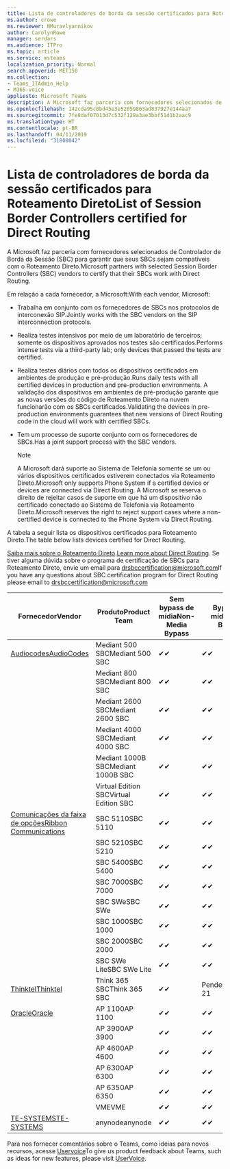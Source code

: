 ```yaml
---
title: Lista de controladores de borda da sessão certificados para Roteamento Direto
ms.author: crowe
ms.reviewer: NMuravlyannikov
author: CarolynRowe
manager: serdars
ms.audience: ITPro
ms.topic: article
ms.service: msteams
localization_priority: Normal
search.appverid: MET150
ms.collection:
- Teams_ITAdmin_Help
- M365-voice
appliesto: Microsoft Teams
description: A Microsoft faz parceria com fornecedores selecionados de SBC (controlador de borda da sessão) para garantir que seus SBCs sejam compatíveis com o Roteamento Direto.
ms.openlocfilehash: 142cda95c8bd45e3e52059863ad837927e144aa7
ms.sourcegitcommit: 7fe8daf07013d7c532f128a3ae3bbf51d1b2aac9
ms.translationtype: HT
ms.contentlocale: pt-BR
ms.lasthandoff: 04/11/2019
ms.locfileid: "31808042"
---
```

# <a name="list-of-session-border-controllers-certified-for-direct-routing"></a><span data-ttu-id="e7940-103">Lista de controladores de borda da sessão certificados para Roteamento Direto</span><span class="sxs-lookup"><span data-stu-id="e7940-103">List of Session Border Controllers certified for Direct Routing</span></span>

<span data-ttu-id="e7940-104">A Microsoft faz parceria com fornecedores selecionados de Controlador de Borda da Sessão (SBC) para garantir que seus SBCs sejam compatíveis com o Roteamento Direto.</span><span class="sxs-lookup"><span data-stu-id="e7940-104">Microsoft partners with selected Session Border Controllers (SBC) vendors to certify that their SBCs work with Direct Routing.</span></span> 

<span data-ttu-id="e7940-105">Em relação a cada fornecedor, a Microsoft:</span><span class="sxs-lookup"><span data-stu-id="e7940-105">With each vendor, Microsoft:</span></span> 

- <span data-ttu-id="e7940-106">Trabalha em conjunto com os fornecedores de SBCs nos protocolos de interconexão SIP.</span><span class="sxs-lookup"><span data-stu-id="e7940-106">Jointly works with the SBC vendors on the SIP interconnection protocols.</span></span>
- <span data-ttu-id="e7940-107">Realiza testes intensivos por meio de um laboratório de terceiros; somente os dispositivos aprovados nos testes são certificados.</span><span class="sxs-lookup"><span data-stu-id="e7940-107">Performs intense tests via a third-party lab; only devices that passed the tests are certified.</span></span> 
- <span data-ttu-id="e7940-108">Realiza testes diários com todos os dispositivos certificados em ambientes de produção e pré-produção.</span><span class="sxs-lookup"><span data-stu-id="e7940-108">Runs daily tests with all certified devices in production and pre-production environments.</span></span> <span data-ttu-id="e7940-109">A validação dos dispositivos em ambientes de pré-produção garante que as novas versões do código de Roteamento Direto na nuvem funcionarão com os SBCs certificados.</span><span class="sxs-lookup"><span data-stu-id="e7940-109">Validating the devices in pre-production environments guarantees that new versions of Direct Routing code in the cloud will work with certified SBCs.</span></span> 
- <span data-ttu-id="e7940-110">Tem um processo de suporte conjunto com os fornecedores de SBCs.</span><span class="sxs-lookup"><span data-stu-id="e7940-110">Has a joint support process with the SBC vendors.</span></span>


  > [!NOTE]
  > <span data-ttu-id="e7940-111">A Microsoft dará suporte ao Sistema de Telefonia somente se um ou vários dispositivos certificados estiverem conectados via Roteamento Direto.</span><span class="sxs-lookup"><span data-stu-id="e7940-111">Microsoft only supports Phone System if a certified device or devices are connected via Direct Routing.</span></span> <span data-ttu-id="e7940-112">A Microsoft se reserva o direito de rejeitar casos de suporte em que há um dispositivo não certificado conectado ao Sistema de Telefonia via Roteamento Direto.</span><span class="sxs-lookup"><span data-stu-id="e7940-112">Microsoft reserves the right to reject support cases where a non-certified device is connected to the Phone System via Direct Routing.</span></span> 

<span data-ttu-id="e7940-113">A tabela a seguir lista os dispositivos certificados para Roteamento Direto.</span><span class="sxs-lookup"><span data-stu-id="e7940-113">The table below lists devices certified for Direct Routing.</span></span> 

<span data-ttu-id="e7940-114">[Saiba mais sobre o Roteamento Direto](https://aka.ms/dr).</span><span class="sxs-lookup"><span data-stu-id="e7940-114">[Learn more about Direct Routing](https://aka.ms/dr).</span></span> <span data-ttu-id="e7940-115">Se tiver alguma dúvida sobre o programa de certificação de SBCs para Roteamento Direto, envie um email para drsbccertification@microsoft.com</span><span class="sxs-lookup"><span data-stu-id="e7940-115">If you have any questions about SBC certification program for Direct Routing please email to drsbccertification@microsoft.com</span></span>


|                                                       <span data-ttu-id="e7940-116">Fornecedor</span><span class="sxs-lookup"><span data-stu-id="e7940-116">Vendor</span></span>                                                        |       <span data-ttu-id="e7940-117">Produto</span><span class="sxs-lookup"><span data-stu-id="e7940-117">Product Team</span></span>       | <span data-ttu-id="e7940-118">Sem bypass de mídia</span><span class="sxs-lookup"><span data-stu-id="e7940-118">Non-Media Bypass</span></span> | <span data-ttu-id="e7940-119">Bypass de mídia</span><span class="sxs-lookup"><span data-stu-id="e7940-119">Media Bypass</span></span> | <span data-ttu-id="e7940-120">Versão do software</span><span class="sxs-lookup"><span data-stu-id="e7940-120">Software Version</span></span> |
|---------------------------------------------------------------------------------------------------------------------|---------------------|------------------|--------------|------------------|
| [<span data-ttu-id="e7940-121">Audiocodes</span><span class="sxs-lookup"><span data-stu-id="e7940-121">AudioCodes</span></span>](https://www.audiocodes.com/solutions-products/products/products-for-microsoft-365/direct-routing-for-microsoft-teams) |   <span data-ttu-id="e7940-122">Mediant 500 SBC</span><span class="sxs-lookup"><span data-stu-id="e7940-122">Mediant 500 SBC</span></span>   |     <span data-ttu-id="e7940-123">&#10004;</span><span class="sxs-lookup"><span data-stu-id="e7940-123">&#10004;</span></span>     |   <span data-ttu-id="e7940-124">&#10004;</span><span class="sxs-lookup"><span data-stu-id="e7940-124">&#10004;</span></span>    |  <span data-ttu-id="e7940-125">7.20A.250.003</span><span class="sxs-lookup"><span data-stu-id="e7940-125">7.20A.250.003</span></span>   |
|                                                                                                                     |   <span data-ttu-id="e7940-126">Mediant 800 SBC</span><span class="sxs-lookup"><span data-stu-id="e7940-126">Mediant 800 SBC</span></span>   |     <span data-ttu-id="e7940-127">&#10004;</span><span class="sxs-lookup"><span data-stu-id="e7940-127">&#10004;</span></span>     |   <span data-ttu-id="e7940-128">&#10004;</span><span class="sxs-lookup"><span data-stu-id="e7940-128">&#10004;</span></span>     |  <span data-ttu-id="e7940-129">7.20A.250.003</span><span class="sxs-lookup"><span data-stu-id="e7940-129">7.20A.250.003</span></span>   |
|                                                                                                                     |  <span data-ttu-id="e7940-130">Mediant 2600 SBC</span><span class="sxs-lookup"><span data-stu-id="e7940-130">Mediant 2600 SBC</span></span>   |     <span data-ttu-id="e7940-131">&#10004;</span><span class="sxs-lookup"><span data-stu-id="e7940-131">&#10004;</span></span>     |   <span data-ttu-id="e7940-132">&#10004;</span><span class="sxs-lookup"><span data-stu-id="e7940-132">&#10004;</span></span>    |  <span data-ttu-id="e7940-133">7.20A.250.003</span><span class="sxs-lookup"><span data-stu-id="e7940-133">7.20A.250.003</span></span>   |
|                                                                                                                     |  <span data-ttu-id="e7940-134">Mediant 4000 SBC</span><span class="sxs-lookup"><span data-stu-id="e7940-134">Mediant 4000 SBC</span></span>   |     <span data-ttu-id="e7940-135">&#10004;</span><span class="sxs-lookup"><span data-stu-id="e7940-135">&#10004;</span></span>     |   <span data-ttu-id="e7940-136">&#10004;</span><span class="sxs-lookup"><span data-stu-id="e7940-136">&#10004;</span></span>     |  <span data-ttu-id="e7940-137">7.20A.250.003</span><span class="sxs-lookup"><span data-stu-id="e7940-137">7.20A.250.003</span></span>   |
|                                                                                                                     | <span data-ttu-id="e7940-138">Mediant 1000B SBC</span><span class="sxs-lookup"><span data-stu-id="e7940-138">Mediant 1000B  SBC</span></span>  |     <span data-ttu-id="e7940-139">&#10004;</span><span class="sxs-lookup"><span data-stu-id="e7940-139">&#10004;</span></span>     |   <span data-ttu-id="e7940-140">&#10004;</span><span class="sxs-lookup"><span data-stu-id="e7940-140">&#10004;</span></span>     |  <span data-ttu-id="e7940-141">7.20A.250.003</span><span class="sxs-lookup"><span data-stu-id="e7940-141">7.20A.250.003</span></span>   |
|                                                                                                                     | <span data-ttu-id="e7940-142">Virtual Edition SBC</span><span class="sxs-lookup"><span data-stu-id="e7940-142">Virtual Edition SBC</span></span> |     <span data-ttu-id="e7940-143">&#10004;</span><span class="sxs-lookup"><span data-stu-id="e7940-143">&#10004;</span></span>     |   <span data-ttu-id="e7940-144">&#10004;</span><span class="sxs-lookup"><span data-stu-id="e7940-144">&#10004;</span></span>     |  <span data-ttu-id="e7940-145">7.20A.250.003</span><span class="sxs-lookup"><span data-stu-id="e7940-145">7.20A.250.003</span></span>  |
|  [<span data-ttu-id="e7940-146">Comunicações da faixa de opções</span><span class="sxs-lookup"><span data-stu-id="e7940-146">Ribbon Communications</span></span>](https://ribboncommunications.com/solutions/enterprise-solutions/microsoft-skype-business)  |      <span data-ttu-id="e7940-147">SBC 5110</span><span class="sxs-lookup"><span data-stu-id="e7940-147">SBC 5110</span></span>       |     <span data-ttu-id="e7940-148">&#10004;</span><span class="sxs-lookup"><span data-stu-id="e7940-148">&#10004;</span></span>     |   <span data-ttu-id="e7940-149">&#10004;</span><span class="sxs-lookup"><span data-stu-id="e7940-149">&#10004;</span></span>    |       <span data-ttu-id="e7940-150">V6.2</span><span class="sxs-lookup"><span data-stu-id="e7940-150">V6.2</span></span>       |
|                                                                                                                     |      <span data-ttu-id="e7940-151">SBC 5210</span><span class="sxs-lookup"><span data-stu-id="e7940-151">SBC 5210</span></span>       |     <span data-ttu-id="e7940-152">&#10004;</span><span class="sxs-lookup"><span data-stu-id="e7940-152">&#10004;</span></span>     |  <span data-ttu-id="e7940-153">&#10004;</span><span class="sxs-lookup"><span data-stu-id="e7940-153">&#10004;</span></span>    |       <span data-ttu-id="e7940-154">V6.2</span><span class="sxs-lookup"><span data-stu-id="e7940-154">V6.2</span></span>       |
|                                                                                                                     |      <span data-ttu-id="e7940-155">SBC 5400</span><span class="sxs-lookup"><span data-stu-id="e7940-155">SBC 5400</span></span>       |     <span data-ttu-id="e7940-156">&#10004;</span><span class="sxs-lookup"><span data-stu-id="e7940-156">&#10004;</span></span>     |   <span data-ttu-id="e7940-157">&#10004;</span><span class="sxs-lookup"><span data-stu-id="e7940-157">&#10004;</span></span>   |       <span data-ttu-id="e7940-158">V6.2</span><span class="sxs-lookup"><span data-stu-id="e7940-158">V6.2</span></span>       |
|                                                                                                                     |      <span data-ttu-id="e7940-159">SBC 7000</span><span class="sxs-lookup"><span data-stu-id="e7940-159">SBC 7000</span></span>       |     <span data-ttu-id="e7940-160">&#10004;</span><span class="sxs-lookup"><span data-stu-id="e7940-160">&#10004;</span></span>     |   <span data-ttu-id="e7940-161">&#10004;</span><span class="sxs-lookup"><span data-stu-id="e7940-161">&#10004;</span></span>    |       <span data-ttu-id="e7940-162">V6.2</span><span class="sxs-lookup"><span data-stu-id="e7940-162">V6.2</span></span>       |
|                                                                                                                     |       <span data-ttu-id="e7940-163">SBC SWe</span><span class="sxs-lookup"><span data-stu-id="e7940-163">SBC SWe</span></span>       |     <span data-ttu-id="e7940-164">&#10004;</span><span class="sxs-lookup"><span data-stu-id="e7940-164">&#10004;</span></span>     |   <span data-ttu-id="e7940-165">&#10004;</span><span class="sxs-lookup"><span data-stu-id="e7940-165">&#10004;</span></span>   |       <span data-ttu-id="e7940-166">V6.2</span><span class="sxs-lookup"><span data-stu-id="e7940-166">V6.2</span></span>       |
|                                                                                                                     |      <span data-ttu-id="e7940-167">SBC 1000</span><span class="sxs-lookup"><span data-stu-id="e7940-167">SBC 1000</span></span>       |     <span data-ttu-id="e7940-168">&#10004;</span><span class="sxs-lookup"><span data-stu-id="e7940-168">&#10004;</span></span>     |   <span data-ttu-id="e7940-169">&#10004;</span><span class="sxs-lookup"><span data-stu-id="e7940-169">&#10004;</span></span>    |      <span data-ttu-id="e7940-170">v8.0.1</span><span class="sxs-lookup"><span data-stu-id="e7940-170">v8.0.1</span></span>     |
|                                                                                                                     |      <span data-ttu-id="e7940-171">SBC 2000</span><span class="sxs-lookup"><span data-stu-id="e7940-171">SBC 2000</span></span>       |     <span data-ttu-id="e7940-172">&#10004;</span><span class="sxs-lookup"><span data-stu-id="e7940-172">&#10004;</span></span>     |   <span data-ttu-id="e7940-173">&#10004;</span><span class="sxs-lookup"><span data-stu-id="e7940-173">&#10004;</span></span>   |     <span data-ttu-id="e7940-174">v8.0.1</span><span class="sxs-lookup"><span data-stu-id="e7940-174">v8.0.1</span></span>     |
|                                                                                                                     |    <span data-ttu-id="e7940-175">SBC SWe Lite</span><span class="sxs-lookup"><span data-stu-id="e7940-175">SBC SWe Lite</span></span>     |     <span data-ttu-id="e7940-176">&#10004;</span><span class="sxs-lookup"><span data-stu-id="e7940-176">&#10004;</span></span>     |  <span data-ttu-id="e7940-177">&#10004;</span><span class="sxs-lookup"><span data-stu-id="e7940-177">&#10004;</span></span>    |      <span data-ttu-id="e7940-178">v8.0.1</span><span class="sxs-lookup"><span data-stu-id="e7940-178">v8.0.1</span></span>    |
|                     [<span data-ttu-id="e7940-179">Thinktel</span><span class="sxs-lookup"><span data-stu-id="e7940-179">Thinktel</span></span>](https://www.thinktel.ca/services/think-365/think-365-overview/)                      |    <span data-ttu-id="e7940-180">Think 365 SBC</span><span class="sxs-lookup"><span data-stu-id="e7940-180">Think 365 SBC</span></span>    |     <span data-ttu-id="e7940-181">&#10004;</span><span class="sxs-lookup"><span data-stu-id="e7940-181">&#10004;</span></span>     |   <span data-ttu-id="e7940-182">Pendente</span><span class="sxs-lookup"><span data-stu-id="e7940-182">Pending 21</span></span>    |       <span data-ttu-id="e7940-183">V1.4</span><span class="sxs-lookup"><span data-stu-id="e7940-183">V1.4</span></span>       |
|                     [<span data-ttu-id="e7940-184">Oracle</span><span class="sxs-lookup"><span data-stu-id="e7940-184">Oracle</span></span>](https://www.oracle.com/industries/communications/enterprise-session-border-controller/microsoft.html)                      |    <span data-ttu-id="e7940-185">AP 1100</span><span class="sxs-lookup"><span data-stu-id="e7940-185">AP 1100</span></span>      |    <span data-ttu-id="e7940-186">&#10004;</span><span class="sxs-lookup"><span data-stu-id="e7940-186">&#10004;</span></span>     |    <span data-ttu-id="e7940-187">&#10004;</span><span class="sxs-lookup"><span data-stu-id="e7940-187">&#10004;</span></span>    |   <span data-ttu-id="e7940-188">8.3.0.0.1</span><span class="sxs-lookup"><span data-stu-id="e7940-188">8.3.0.0.1</span></span> |
|                                                                                                                    |    <span data-ttu-id="e7940-189">AP 3900</span><span class="sxs-lookup"><span data-stu-id="e7940-189">AP 3900</span></span>           |    <span data-ttu-id="e7940-190">&#10004;</span><span class="sxs-lookup"><span data-stu-id="e7940-190">&#10004;</span></span>     |    <span data-ttu-id="e7940-191">&#10004;</span><span class="sxs-lookup"><span data-stu-id="e7940-191">&#10004;</span></span>   |   <span data-ttu-id="e7940-192">8.3.0.0.1</span><span class="sxs-lookup"><span data-stu-id="e7940-192">8.3.0.0.1</span></span>  | 
|                                                                                                                    |      <span data-ttu-id="e7940-193">AP 4600</span><span class="sxs-lookup"><span data-stu-id="e7940-193">AP 4600</span></span>         |    <span data-ttu-id="e7940-194">&#10004;</span><span class="sxs-lookup"><span data-stu-id="e7940-194">&#10004;</span></span>   |    <span data-ttu-id="e7940-195">&#10004;</span><span class="sxs-lookup"><span data-stu-id="e7940-195">&#10004;</span></span>     |     <span data-ttu-id="e7940-196">8.3.0.0.1</span><span class="sxs-lookup"><span data-stu-id="e7940-196">8.3.0.0.1</span></span>  |
|                                                                                                                    |      <span data-ttu-id="e7940-197">AP 6300</span><span class="sxs-lookup"><span data-stu-id="e7940-197">AP 6300</span></span>         |    <span data-ttu-id="e7940-198">&#10004;</span><span class="sxs-lookup"><span data-stu-id="e7940-198">&#10004;</span></span>   |    <span data-ttu-id="e7940-199">&#10004;</span><span class="sxs-lookup"><span data-stu-id="e7940-199">&#10004;</span></span>     |     <span data-ttu-id="e7940-200">8.3.0.0.1</span><span class="sxs-lookup"><span data-stu-id="e7940-200">8.3.0.0.1</span></span>  |
|                                                                                                                   |      <span data-ttu-id="e7940-201">AP 6350</span><span class="sxs-lookup"><span data-stu-id="e7940-201">AP 6350</span></span>           |    <span data-ttu-id="e7940-202">&#10004;</span><span class="sxs-lookup"><span data-stu-id="e7940-202">&#10004;</span></span>   |    <span data-ttu-id="e7940-203">&#10004;</span><span class="sxs-lookup"><span data-stu-id="e7940-203">&#10004;</span></span>    |     <span data-ttu-id="e7940-204">8.3.0.0.1</span><span class="sxs-lookup"><span data-stu-id="e7940-204">8.3.0.0.1</span></span>  |                                             
|                                                                                                                    |      <span data-ttu-id="e7940-205">VME</span><span class="sxs-lookup"><span data-stu-id="e7940-205">VME</span></span>           |    <span data-ttu-id="e7940-206">&#10004;</span><span class="sxs-lookup"><span data-stu-id="e7940-206">&#10004;</span></span>    |    <span data-ttu-id="e7940-207">&#10004;</span><span class="sxs-lookup"><span data-stu-id="e7940-207">&#10004;</span></span>    |     <span data-ttu-id="e7940-208">8.3.0.0.1</span><span class="sxs-lookup"><span data-stu-id="e7940-208">8.3.0.0.1</span></span>   |
|                     [<span data-ttu-id="e7940-209">TE-SYSTEMS</span><span class="sxs-lookup"><span data-stu-id="e7940-209">TE-SYSTEMS</span></span>](https://www.anynode.de/anynode-and-microsoft-teams/)                               |     <span data-ttu-id="e7940-210">anynode</span><span class="sxs-lookup"><span data-stu-id="e7940-210">anynode</span></span>         |     <span data-ttu-id="e7940-211">&#10004;</span><span class="sxs-lookup"><span data-stu-id="e7940-211">&#10004;</span></span>   |  <span data-ttu-id="e7940-212">&#10004;</span><span class="sxs-lookup"><span data-stu-id="e7940-212">&#10004;</span></span>   |      <span data-ttu-id="e7940-213">v3.16.2</span><span class="sxs-lookup"><span data-stu-id="e7940-213">v3.16.2</span></span>      |

<span data-ttu-id="e7940-214">Para nos fornecer comentários sobre o Teams, como ideias para novos recursos, acesse [Uservoice](https://microsoftteams.uservoice.com)</span><span class="sxs-lookup"><span data-stu-id="e7940-214">To give us product feedback about Teams, such as ideas for new features, please visit [UserVoice](https://microsoftteams.uservoice.com).</span></span>
